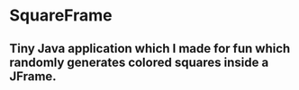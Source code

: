 # SquareFrame

## Tiny Java application which I made for fun which randomly generates colored squares inside a JFrame.
